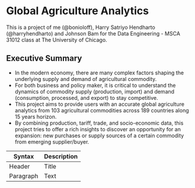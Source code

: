 # Global Agriculture Analytics

This is a project of me (@bonioloff), Harry Satriyo Hendharto (@harryhendharto) and Johnson Bam for the Data Engineering - MSCA 31012 class at The University of Chicago.

## Executive Summary
- In the modern economy, there are many complex factors shaping the underlying supply and demand of agricultural commodity. 
- For both business and policy maker, it is critical to understand the dynamics of commodity supply (production, import) and demand (consumption, processed, and export) to stay competitive.
- This project aims to provide users with an accurate global agriculture analytics from 103 agricultural commodities across 189 countries along 15 years horizon.
- By combining production, tariff, trade, and socio-economic data, this project tries to offer a rich insights to discover an opportunity for an expansion: new purchases or supply sources of a certain commodity from emerging supplier/buyer. 


| Syntax      | Description |
| ----------- | ----------- |
| Header      | Title       |
| Paragraph   | Text        |
